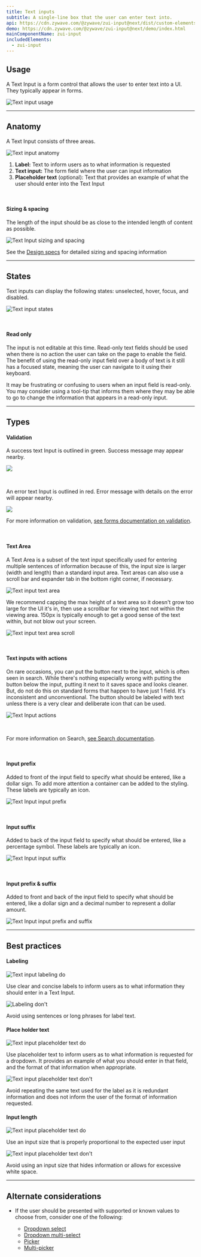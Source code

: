 ```yaml
---
title: Text inputs
subtitle: A single-line box that the user can enter text into.
api: https://cdn.zywave.com/@zywave/zui-input@next/dist/custom-elements.json
demo: https://cdn.zywave.com/@zywave/zui-input@next/demo/index.html
mainComponentName: zui-input
includedElements:
  - zui-input
---
```

## Usage

A Text Input is a form control that allows the user to enter text into a UI. They typically appear in forms.

![Text input usage](/images/textinput_usage.svg)

- - -

## Anatomy

A Text Input consists of three areas.

![Text input anatomy](/images/textinput_anatomy.svg)

1. **Label:** Text to inform users as to what information is requested
2. **Text input:** The form field where the user can input information
3. **Placeholder text** (optional): Text that provides an example of what the user should enter into the Text Input

<br>

#### Sizing & spacing

The length of the input should be as close to the intended length of content as possible.

![Text Input sizing and spacing](/images/textinput_sizingandspacing.svg)

See the [Design specs](https://xd.adobe.com/view/4bf410a7-cbe1-4642-9756-529baa10276d-1ea7/grid) for detailed sizing and spacing information

- - -

## States

Text inputs can display the following states: unselected, hover, focus, and disabled.

![Text input states](/images/textinput_states.svg)

<br>

#### Read only

The input is not editable at this time. Read-only text fields should be used when there is no action the user can take on the page to enable the field. The benefit of using the read-only input field over a body of text is it still has a focused state, meaning the user can navigate to it using their keyboard.

It may be frustrating or confusing to users when an input field is read-only. You may consider using a tool-tip that informs them where they may be able to go to change the information that appears in a read-only input.

- - -

## Types

#### Validation

A success text Input is outlined in green. Success message may appear nearby.

![](/images/textinput_success.svg)

<br>

An error text Input is outlined in red. Error message with details on the error will appear nearby.

![](/images/textinput_error.svg)

For more information on validation, [see forms documentation on validation](https://booster.zywave.dev/design-system/patterns/forms/#validation).

<br>

#### Text Area

A Text Area is a subset of the text input specifically used for entering multiple sentences of information because of this, the input size is larger (width and length) than a standard input area. Text areas can also use a scroll bar and expander tab in the bottom right corner, if necessary.

![Text input text area](/images/textinput_textarea.svg)

We recommend capping the max height of a text area so it doesn't grow too large for the UI it's in, then use a scrollbar for viewing text not within the viewing area. 150px is typically enough to get a good sense of the text within, but not blow out your screen.

![Text input text area scroll](/images/textinput_textarea_scroll.svg)

<br>

#### Text inputs with actions

On rare occasions, you can put the button next to the input, which is often seen in search. While there's nothing especially wrong with putting the button below the input, putting it next to it saves space and looks cleaner. But, do not do this on standard forms that happen to have just 1 field. It's inconsistent and unconventional. The button should be labeled with text unless there is a very clear and deliberate icon that can be used.

![Text Input actions](/images/textinput_actions.svg)

<br>

For more information on Search, [see Search documentation](https://booster.zywave.dev/design-system/components/search/?tab=usage).

<br>

#### Input prefix

Added to front of the input field to specify what should be entered, like a dollar sign. To add more attention a container can be added to the styling. These labels are typically an icon.

![Text Input input prefix](/images/textinput_input_prefix.svg)

<br>

#### Input suffix

Added to back of the input field to specify what should be entered, like a percentage symbol. These labels are typically an icon.

![Text Input input suffix](/images/textinput_input_suffix.svg)

<br>

#### Input prefix & suffix

Added to front and back of the input field to specify what should be entered, like a dollar sign and a decimal number to represent a dollar amount.

![Text Input input prefix and suffix](/images/textinput_input_prefixandsuffix.svg)

- - -

## Best practices

#### Labeling

<docs-grid columns="2">

<div>

![Text input labeling do](/images/textinput_labeling_do.svg)

<docs-do>
Use clear and concise labels to inform users as to what information they should enter in a Text Input.
</docs-do>

</div>

<div>

![Labeling don't](/images/textinput_labeling_dont.svg)

<docs-do-not>
Avoid using sentences or long phrases for label text. 
</docs-do-not>

</div>

</docs-grid>

<docs-spacer>

</docs-spacer>

#### Place holder text

<docs-grid columns="2">

<div>

![Text input placeholder text do](/images/textinput_placeholder_do.svg)

<docs-do>
Use placeholder text to inform users as to what information is requested for a dropdown. It provides an example of what you should enter in that field, and the format of that information when appropriate.
</docs-do>

</div>

<div>

![Text input placeholder text don't](/images/textinput_placeholder_dont.svg)

<docs-do-not>
Avoid repeating the same text used for the label as it is redundant information and does not inform the user of the format of information requested.
</docs-do-not>

</div>

</docs-grid>

<docs-spacer>

</docs-spacer>

#### Input length

<docs-grid columns="2">

<div>

![Text input placeholder text do](/images/textinput_size_do.svg)

<docs-do>
Use an input size that is properly proportional to the expected user input
</docs-do>

</div>

<div>

![Text input placeholder text don't](/images/textinput_size_dont.svg)

<docs-do-not>
Avoid using an input size that hides information or allows for excessive white space.
</docs-do-not>

</div>

</docs-grid>

- - -

## Alternate considerations

* If the user should be presented with supported or known values to choose from, consider one of the following:

  * [Dropdown select](https://booster.zywave.dev/design-system/components/dropdown-selects/)
  * [Dropdown multi-select](https://booster.zywave.dev/design-system/components/dropdown-multi-selects/)
  * [Picker](https://booster.zywave.dev/design-system/components/pickers/)
  * [Multi-picker](https://booster.zywave.dev/design-system/components/pickers/)
